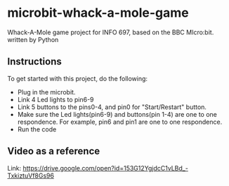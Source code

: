 # microbit-whack-a-mole-game
Whack-A-Mole game project for INFO 697, based on the BBC MIcro:bit. written by Python

## Instructions

To get started with this project, do the following:

- Plug in the microbit.
- Link 4 Led lights to pin6-9
- Link 5 buttons to the pins0-4, and pin0 for "Start/Restart" button.
- Make sure the Led lights(pin6-9) and buttons(pin 1-4) are one to one respondence. For example, pin6 and pin1 are one to one respondence.
- Run the code

## Video as a reference
Link:
https://drive.google.com/open?id=153G12YgjdcC1vLBd_-TxkiztuVf8Gs96
